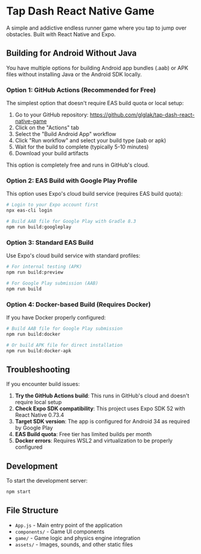 # Tap Dash React Native Game

A simple and addictive endless runner game where you tap to jump over obstacles. Built with React Native and Expo.

## Building for Android Without Java

You have multiple options for building Android app bundles (.aab) or APK files without installing Java or the Android SDK locally.

### Option 1: GitHub Actions (Recommended for Free)

The simplest option that doesn't require EAS build quota or local setup:

1. Go to your GitHub repository: https://github.com/glglak/tap-dash-react-native-game
2. Click on the "Actions" tab
3. Select the "Build Android App" workflow
4. Click "Run workflow" and select your build type (aab or apk)
5. Wait for the build to complete (typically 5-10 minutes)
6. Download your build artifacts

This option is completely free and runs in GitHub's cloud.

### Option 2: EAS Build with Google Play Profile

This option uses Expo's cloud build service (requires EAS build quota):

```bash
# Login to your Expo account first
npx eas-cli login

# Build AAB file for Google Play with Gradle 8.3
npm run build:googleplay
```

### Option 3: Standard EAS Build 

Use Expo's cloud build service with standard profiles:

```bash
# For internal testing (APK)
npm run build:preview

# For Google Play submission (AAB)
npm run build
```

### Option 4: Docker-based Build (Requires Docker)

If you have Docker properly configured:

```bash
# Build AAB file for Google Play submission
npm run build:docker

# Or build APK file for direct installation
npm run build:docker-apk
```

## Troubleshooting

If you encounter build issues:

1. **Try the GitHub Actions build**: This runs in GitHub's cloud and doesn't require local setup
2. **Check Expo SDK compatibility**: This project uses Expo SDK 52 with React Native 0.73.4
3. **Target SDK version**: The app is configured for Android 34 as required by Google Play
4. **EAS Build quota**: Free tier has limited builds per month
5. **Docker errors**: Requires WSL2 and virtualization to be properly configured

## Development

To start the development server:

```bash
npm start
```

## File Structure

- `App.js` - Main entry point of the application
- `components/` - Game UI components
- `game/` - Game logic and physics engine integration
- `assets/` - Images, sounds, and other static files
